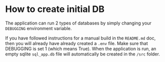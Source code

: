 # How to create initial DB

The application can run 2 types of databases by simply changing your `DEBUGGING` environment variable.

If you have followed instructions for a manual build in the `README.md` doc,
then you will already have already created a `.env` file. Make sure that DEBUGGING is set 1 (which means True). When the application is run, an empty sqlite `sql_app.db` file will automatically be created in the `/src` folder. 
